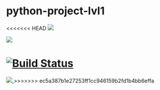 # python-project-lvl1
<<<<<<< HEAD
<a href="https://codeclimate.com/github/codeclimate/codeclimate/maintainability">
    <img src="https://api.codeclimate.com/v1/badges/a99a88d28ad37a79dbf6/maintainability" />
</a>

<a href="https://codeclimate.com/github/codeclimate/codeclimate/test_coverage">
    <img src="https://api.codeclimate.com/v1/badges/a99a88d28ad37a79dbf6/test_coverage" />
</a>

[![Build Status](https://travis-ci.com/yerkebulanali/python-project-lvl1.svg?branch=master)](https://travis-ci.com/yerkebulanali/python-project-lvl1)
=======

<a href="https://codeclimate.com/github/codeclimate/codeclimate/maintainability">
    <img src="https://api.codeclimate.com/v1/badges/a99a88d28ad37a79dbf6/maintainability" />
</a>
>>>>>>> ec5a387b1e27253ff1cc946159b2fd1b4bb6effa
